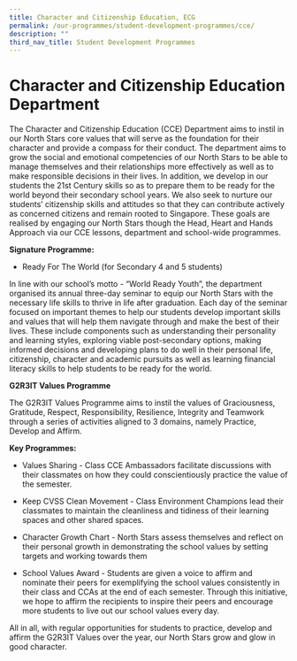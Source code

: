 ```yaml
---
title: Character and Citizenship Education, ECG
permalink: /our-programmes/student-development-programmes/cce/
description: ""
third_nav_title: Student Development Programmes
---
```

# Character and Citizenship Education Department
  
The Character and Citizenship Education (CCE) Department aims to instil in our North Stars core values that will serve as the foundation for their character and provide a compass for their conduct. The department aims to grow the social and emotional competencies of our North Stars to be able to manage themselves and their relationships more effectively as well as to make responsible decisions in their lives. In addition, we develop in our students the 21st Century skills so as to prepare them to be ready for the world beyond their secondary school years. We also seek to nurture our students’ citizenship skills and attitudes so that they can contribute actively as concerned citizens and remain rooted to Singapore. These goals are realised by engaging our North Stars though the Head, Heart and Hands Approach via our CCE lessons, department and school-wide programmes. 

  

**Signature Programme:**

*   Ready For The World (for Secondary 4 and 5 students)
    

In line with our school’s motto - “World Ready Youth”, the department organised its annual three-day seminar to equip our North Stars with the necessary life skills to thrive in life after graduation. Each day of the seminar focused on important themes to help our students develop important skills and values that will help them navigate through and make the best of their lives. These include components such as understanding their personality and learning styles, exploring viable post-secondary options, making informed decisions and developing plans to do well in their personal life, citizenship, character and academic pursuits as well as learning financial literacy skills to help students to be ready for the world.

 **G2R3IT Values Programme**

The G2R3IT Values Programme aims to instil the values of Graciousness, Gratitude, Respect, Responsibility, Resilience, Integrity and Teamwork through a series of activities aligned to 3 domains, namely Practice, Develop and Affirm. 

**Key Programmes:**

*   Values Sharing - Class CCE Ambassadors facilitate discussions with their classmates on how they could conscientiously practice the value of the semester. 
    

*   Keep CVSS Clean Movement - Class Environment Champions lead their classmates to maintain the cleanliness and tidiness of their learning spaces and other shared spaces. 
    

*   Character Growth Chart - North Stars assess themselves and reflect on their personal growth in demonstrating the school values by setting targets and working towards them 
    
*   School Values Award - Students are given a voice to affirm and nominate their peers for exemplifying the school values consistently in their class and CCAs at the end of each semester. Through this initiative, we hope to affirm the recipients to inspire their peers and encourage more students to live out our school values every day. 
    
All in all, with regular opportunities for students to practice, develop and affirm the G2R3IT Values over the year, our North Stars grow and glow in good character.